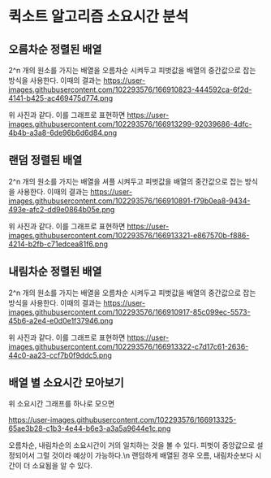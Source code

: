# 퀵소트 알고리즘 소요시간 분석

## 오름차순 정렬된 배열

2^n 개의 원소를 가지는 배열을 오름차순 시켜두고 피벗값을 배열의 중간값으로 잡는 방식을 사용한다.
이때의 결과는
https://user-images.githubusercontent.com/102293576/166910823-444592ca-6f2d-4141-b425-ac469475d774.png

위 사진과 같다. 이를 그래프로 표현하면
https://user-images.githubusercontent.com/102293576/166913299-92039686-4dfc-4b4b-a3a8-6de96b6d6d84.png



## 랜덤 정렬된 배열

2^n 개의 원소를 가지는 배열을 셔플 시켜두고 피벗값을 배열의 중간값으로 잡는 방식을 사용한다.
이때의 결과는
https://user-images.githubusercontent.com/102293576/166910891-f79b0ea8-9434-493e-afc2-dd9e0864b05e.png

위 사진과 같다. 이를 그래프로 표현하면
https://user-images.githubusercontent.com/102293576/166913321-e867570b-f886-4214-b2fb-c71edcea81f6.png



## 내림차순 정렬된 배열

2^n 개의 원소를 가지는 배열을 오름차순 시켜두고 피벗값을 배열의 중간값으로 잡는 방식을 사용한다.
이때의 결과는
https://user-images.githubusercontent.com/102293576/166910917-85c099ec-5573-45b6-a2e4-e0d0e1f37946.png

위 사진과 같다. 이를 그래프로 표현하면
https://user-images.githubusercontent.com/102293576/166913322-c7d17c61-2636-44c0-aa23-ccf7b0f9ddc5.png

## 배열 별 소요시간 모아보기

위 소요시간 그래프를 하나로 모으면 

https://user-images.githubusercontent.com/102293576/166913325-65ae3b28-c1b3-4e44-b6e3-a3a5a9644e1c.png

오름차순, 내림차순의 소요시간이 거의 일치하는 것을 볼 수 있다. 피벗이 중앙값으로 설정되어서 그럴 것이라 예상이 가능하다.\n
랜덤하게 배열된 경우 오름, 내림차순보다 시간이 더 소요됨을 알 수 있다.

